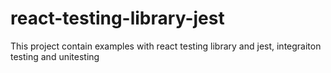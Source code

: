 # react-testing-library-jest
This project contain examples with react testing library and jest, integraiton testing and unitesting
